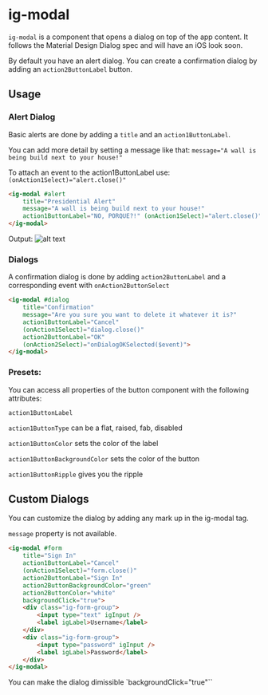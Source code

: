 # ig-modal


`ig-modal` is a component that opens a dialog on top of the app content. It follows the Material Design Dialog spec and will have an iOS look soon.

By default you have an alert dialog. You can create a confirmation dialog by adding an `action2ButtonLabel` button. 

## Usage

### Alert Dialog

Basic alerts are done by adding a `title` and an `action1ButtonLabel`. 

You can add more detail by setting a message like that: `message="A wall is being build next to your house!"`

To attach an event to the action1ButtonLabel use: `(onAction1Select)="alert.close()"`

```html
<ig-modal #alert 
    title="Presidential Alert"
    message="A wall is being build next to your house!"
    action1ButtonLabel="NO, PORQUE?!" (onAction1Select)="alert.close()">
</ig-modal>
```
Output:
![alt text](https://raw.githubusercontent.com/sbozalieva/igniteui-js-blocks/5866229b92f9b639f96e0ba8df4bddf2f0129bb1/Alert.png)

### Dialogs

A confirmation dialog is done by adding `action2ButtonLabel` and a corresponding event with `onAction2ButtonSelect`

```html
<ig-modal #dialog 
    title="Confirmation" 
    message="Are you sure you want to delete it whatever it is?"
    action1ButtonLabel="Cancel"
    (onAction1Select)="dialog.close()"
    action2ButtonLabel="OK"
    (onAction2Select)="onDialogOKSelected($event)">
</ig-modal>
```

### Presets:

You can access all properties of the button component with the following attributes:

  `action1ButtonLabel`

  `action1ButtonType` can be a flat, raised, fab, disabled

  `action1ButtonColor` sets the color of the label

  `action1ButtonBackgroundColor` sets the color of the button

  `action1ButtonRipple` gives you the ripple


## Custom Dialogs

You can customize the dialog by adding any mark up in the ig-modal tag.

`message` property is not available.

```HTML
<ig-modal #form 
    title="Sign In"
    action1ButtonLabel="Cancel"
    (onAction1Select)="form.close()"
    action2ButtonLabel="Sign In"
    action2ButtonBackgroundColor="green"
    action2ButtonColor="white"
    backgroundClick="true">
    <div class="ig-form-group">
        <input type="text" igInput />
        <label igLabel>Username</label>
    </div>
    <div class="ig-form-group">
        <input type="password" igInput />
        <label igLabel>Password</label>
    </div>
</ig-modal>
```

You can make the dialog dimissible `backgroundClick="true"``
